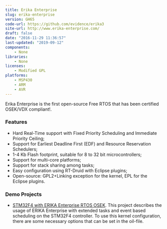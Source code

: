 ```yaml
---
title: Erika Enterprise
slug: erika-enterprise
version: GH65
code-url: https://github.com/evidence/erika3
site-url: http://www.erika-enterprise.com/
draft: false
date: "2016-11-29 11:36:57"
last-updated: "2019-09-12"
components:
    - None
libraries:
    - None
licenses:
    - Modified GPL
platforms:
    - MSP430
    - ARM
    - AVR
---
```



Erika Enterprise is the first open-source Free RTOS that has been certified OSEK/VDX compliant!.

<!--more-->

### Features
- Hard Real-Time support with Fixed Priority Scheduling and Immediate Priority Ceiling;
- Support for Earliest Deadline First (EDF) and Resource Reservation Schedulers;
- 1-4 Kb Flash footprint, suitable for 8 to 32 bit microcontrollers;
- Support for multi-core platforms;
- Support for stack sharing among tasks;
- Easy configuration using RT-Druid with Eclipse plugins;
- Open-source: GPL2+Linking exception for the kernel, EPL for the Eclipse plugins.


### Demo Projects
- [STM32F4 with ERIKA Enterprise RTOS OSEK](http://scholtyssek.org/blog/2014/11/21/stm32f4-with-erika-enterprise-rtos-osek/). This project describes the usage of ERIKA Enterprise with extended tasks and event based scheduling on the STM32F4 controller. To use this kernel configuration, there are some necessary options that can be set in the oil-file.
